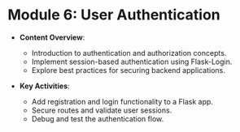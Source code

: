 # Module 6: User Authentication

- **Content Overview**:
  - Introduction to authentication and authorization concepts.
  - Implement session-based authentication using Flask-Login.
  - Explore best practices for securing backend applications.

- **Key Activities**:
  - Add registration and login functionality to a Flask app.
  - Secure routes and validate user sessions.
  - Debug and test the authentication flow.